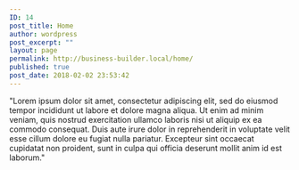 ```yaml
---
ID: 14
post_title: Home
author: wordpress
post_excerpt: ""
layout: page
permalink: http://business-builder.local/home/
published: true
post_date: 2018-02-02 23:53:42
---
```

"Lorem ipsum dolor sit amet, consectetur adipiscing elit, sed do eiusmod tempor incididunt ut labore et dolore magna aliqua. Ut enim ad minim veniam, quis nostrud exercitation ullamco laboris nisi ut aliquip ex ea commodo consequat. Duis aute irure dolor in reprehenderit in voluptate velit esse cillum dolore eu fugiat nulla pariatur. Excepteur sint occaecat cupidatat non proident, sunt in culpa qui officia deserunt mollit anim id est laborum."